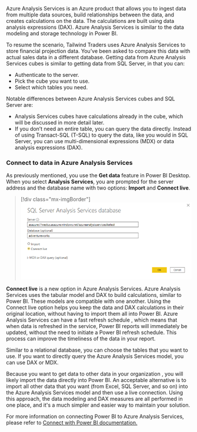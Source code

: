 Azure Analysis Services is an Azure product that allows you to ingest data from multiple data sources, build relationships between the data, and creates calculations on the data. The calculations are built using data analysis expressions (DAX). Azure Analysis Services is similar to the data modeling and storage technology in Power BI. 
 
To resume the scenario, Tailwind Traders uses Azure Analysis Services to store financial projection data. You’ve been asked to compare this data with actual sales data in a different database. Getting data from Azure Analysis Services cubes is similar to getting data from SQL Server, in that you can:

- Authenticate to the server.
- Pick the cube you want to use.
- Select which tables you need. 
 
Notable differences between Azure Analysis Services cubes and SQL Server are:

- Analysis Services cubes have calculations already in the cube, which will be discussed in more detail later.
- If you don’t need an entire table, you can query the data directly. Instead of using Transact-SQL (T-SQL) to query the data, like you would in SQL Server, you can use multi-dimensional expressions (MDX) or data analysis expressions (DAX). 

### Connect to data in Azure Analysis Services  

As previously mentioned, you use the **Get data** feature in Power BI Desktop. When you select **Analysis Services**, you are prompted for the server address and the database name with two options: **Import** and **Connect live**.

> [!div class="mx-imgBorder"]
> [![Azure Analysis Services server and database](../media/7-analysis-services-connection-ss.png)](../media/7-analysis-services-connection-ss.png#lightbox)

**Connect live** is a new option in Azure Analysis Services. Azure Analysis Services uses the tabular model and DAX to build calculations, similar to Power BI. These models are compatible with one another. Using the Connect live option helps you keep the data and DAX calculations in their original location, without having to import them all into Power BI. Azure Analysis Services can have a fast refresh schedule , which means that when data is refreshed in the service, Power BI reports will immediately be updated, without the need to initiate a Power BI refresh schedule. This process can improve the timeliness of the data in your report. 
 
Similar to a relational database, you can choose the tables that you want to use. If you want to directly query the Azure Analysis Services model, you can use DAX or MDX. 
 
Because you want to get data to other data in your organization , you will likely import the data directly into Power BI. An acceptable alternative is to import all other data that you want (from Excel, SQL Server, and so on) into the Azure Analysis Services model and then use a live connection. Using this approach, the data modeling and DAX measures are all performed in one place, and it's a much simpler and easier way to maintain your solution.

For more information on connecting Power BI to Azure Analysis Services,
please refer to [Connect with Power BI documentation.](https://docs.microsoft.com/azure/analysis-services/analysis-services-connect-pbi/?azure-portal=true) 

